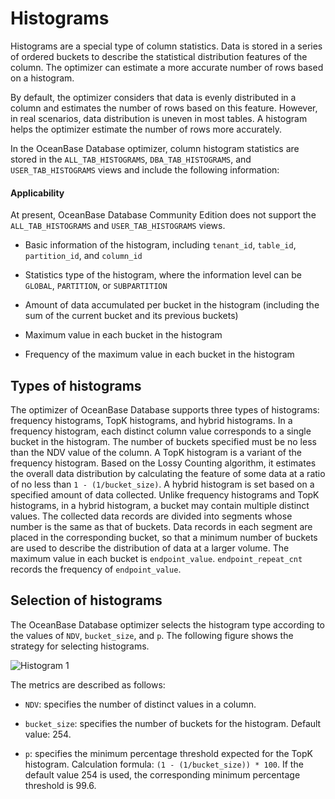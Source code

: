 # Histograms

Histograms are a special type of column statistics. Data is stored in a series of ordered buckets to describe the statistical distribution features of the column. The optimizer can estimate a more accurate number of rows based on a histogram.

By default, the optimizer considers that data is evenly distributed in a column and estimates the number of rows based on this feature. However, in real scenarios, data distribution is uneven in most tables. A histogram helps the optimizer estimate the number of rows more accurately.

In the OceanBase Database optimizer, column histogram statistics are stored in the `ALL_TAB_HISTOGRAMS`, `DBA_TAB_HISTOGRAMS`, and `USER_TAB_HISTOGRAMS` views and include the following information:

  <main id="notice" >
    <h4>Applicability</h4>
    <p>At present, OceanBase Database Community Edition does not support the <code>ALL_TAB_HISTOGRAMS</code> and <code>USER_TAB_HISTOGRAMS</code> views.</p>
  </main>

* Basic information of the histogram, including `tenant_id`, `table_id`, `partition_id`, and `column_id`

* Statistics type of the histogram, where the information level can be `GLOBAL`, `PARTITION`, or `SUBPARTITION`

* Amount of data accumulated per bucket in the histogram (including the sum of the current bucket and its previous buckets)

* Maximum value in each bucket in the histogram

* Frequency of the maximum value in each bucket in the histogram

## Types of histograms

The optimizer of OceanBase Database supports three types of histograms: frequency histograms, TopK histograms, and hybrid histograms.
In a frequency histogram, each distinct column value corresponds to a single bucket in the histogram. The number of buckets specified must be no less than the NDV value of the column.
A TopK histogram is a variant of the frequency histogram. Based on the Lossy Counting algorithm, it estimates the overall data distribution by calculating the feature of some data at a ratio of no less than `1 - (1/bucket_size)`.
A hybrid histogram is set based on a specified amount of data collected. Unlike frequency histograms and TopK histograms, in a hybrid histogram, a bucket may contain multiple distinct values. The collected data records are divided into segments whose number is the same as that of buckets. Data records in each segment are placed in the corresponding bucket, so that a minimum number of buckets are used to describe the distribution of data at a larger volume. The maximum value in each bucket is `endpoint_value`. `endpoint_repeat_cnt` records the frequency of `endpoint_value`.

## Selection of histograms

The OceanBase Database optimizer selects the histogram type according to the values of `NDV`, `bucket_size`, and `p`. The following figure shows the strategy for selecting histograms.

![Histogram 1](https://help-static-aliyun-doc.aliyuncs.com/assets/img/zh-CN/3149703461/p392712.png)

The metrics are described as follows:

* `NDV`: specifies the number of distinct values in a column.

* `bucket_size`: specifies the number of buckets for the histogram. Default value: 254.

* `p`: specifies the minimum percentage threshold expected for the TopK histogram. Calculation formula: `(1 - (1/bucket_size)) * 100`. If the default value 254 is used, the corresponding minimum percentage threshold is 99.6.
